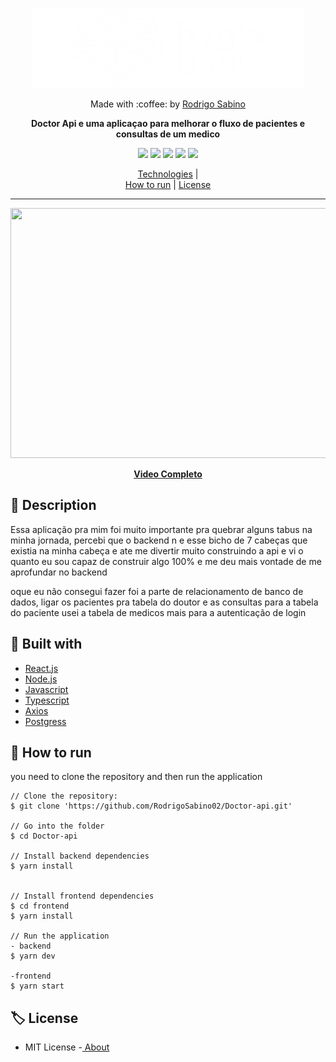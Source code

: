 <p align="center">
  <img width="434" height="128" src="https://github.com/RodrigoSabino02/Doctor-api/blob/main/frontend/src/assets/hygia_branco.png">
</p>

<p align="center">
  Made with :coffee: by <a href="https://www.linkedin.com/in/rodrigo-sabino/" target="_blank"> Rodrigo Sabino </a> 
</p>

__<p align="center">Doctor Api e uma aplicaçao para melhorar o fluxo de pacientes e consultas de um medico</p>__

<p align="center">
  <img src="https://img.shields.io/github/last-commit/RodrigoSabino02/Doctor-api"> 
  <img src="https://img.shields.io/github/languages/top/RodrigoSabino02/Doctor-api"> 
  <img src="https://img.shields.io/github/languages/count/RodrigoSabino02/Doctor-api"> 
  <img src="https://img.shields.io/github/repo-size/RodrigoSabino02/Doctor-api"> 
  <img src="https://img.shields.io/badge/License-MIT-green.svg"> 
</p>

<div  align="center">

  [Technologies](#construction_worker-built-with) |  
  [How to run](#triangular_flag_on_post-how-to-run) |
  [License](#label-license)
  
</div>

<hr>
<p align="center">
  <img src="https://media.giphy.com/media/o6bQEhB7sLvhGSx7x9/giphy.gif" width="800" height="400"/>
</p>
<p align="center">
<a  href="https://youtu.be/zfImSPFrOlo"><strong>Video Completo</strong></a>
</p>

## :pushpin: Description

<p>
  Essa aplicação pra mim foi muito importante pra quebrar alguns tabus na minha jornada,
  percebi que o backend n e esse bicho de 7 cabeças que existia na minha cabeça e ate me
  divertir muito construindo a api e vi o quanto eu sou capaz de construir algo 100% e
  me deu mais vontade de me aprofundar no backend
  
  oque eu não consegui fazer foi a parte de relacionamento de banco de dados, 
  ligar os pacientes pra tabela do doutor e as consultas para a tabela do paciente
  usei a tabela de medicos mais para a autenticação de login
</p>

## :construction_worker: Built with
<ul>
    <li><a href="https://pt-br.reactjs.org/">React.js</a></li>
    <li><a href="https://nodejs.org/en/">Node.js</a></li>
    <li><a href="https://developer.mozilla.org/pt-BR/docs/Web/JavaScript">Javascript</a></li>
    <li><a href="https://www.typescriptlang.org/docs/">Typescript</a></li>
    <li><a href="https://www.npmjs.com/package/axios">Axios</a></li>
    <li><a href="https://www.postgresql.org/docs/">Postgress</a></li>
</ul>




## :triangular_flag_on_post: How to run 

<p>you need to clone the repository and then run the application</p>

``` 
// Clone the repository:
$ git clone 'https://github.com/RodrigoSabino02/Doctor-api.git'

// Go into the folder
$ cd Doctor-api

// Install backend dependencies
$ yarn install


// Install frontend dependencies
$ cd frontend
$ yarn install

// Run the application
- backend
$ yarn dev

-frontend
$ yarn start

```

## :label: License
<ul>
  <li> MIT License -<a href="https://github.com/RodrigoSabino02/Doctor-api/blob/master/LICENSE"> About </a></li>
</ul>
